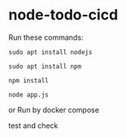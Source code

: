 # node-todo-cicd

Run these commands:


`sudo apt install nodejs`


`sudo apt install npm`


`npm install`

`node app.js`

or Run by docker compose

test and check

